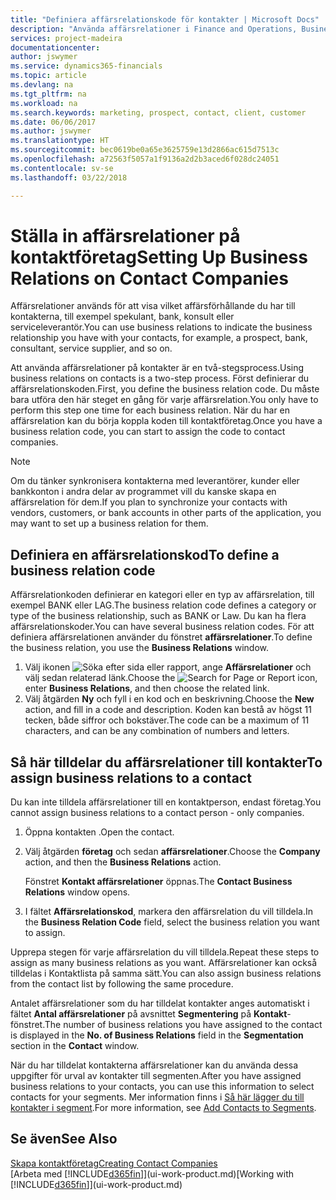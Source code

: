 ```yaml
---
title: "Definiera affärsrelationskode för kontakter | Microsoft Docs"
description: "Använda affärsrelationer i Finance and Operations, Business edition för att hjälpa till med marknadsföring och för att visa vilket affärsförhållande du har till potentiella och befintliga kunder, till exempel en bank eller tjänsteleverantör."
services: project-madeira
documentationcenter: 
author: jswymer
ms.service: dynamics365-financials
ms.topic: article
ms.devlang: na
ms.tgt_pltfrm: na
ms.workload: na
ms.search.keywords: marketing, prospect, contact, client, customer
ms.date: 06/06/2017
ms.author: jswymer
ms.translationtype: HT
ms.sourcegitcommit: bec0619be0a65e3625759e13d2866ac615d7513c
ms.openlocfilehash: a72563f5057a1f9136a2d2b3aced6f028dc24051
ms.contentlocale: sv-se
ms.lasthandoff: 03/22/2018

---
```

# <a name="setting-up-business-relations-on-contact-companies"></a><span data-ttu-id="554ba-103">Ställa in affärsrelationer på kontaktföretag</span><span class="sxs-lookup"><span data-stu-id="554ba-103">Setting Up Business Relations on Contact Companies</span></span>
<span data-ttu-id="554ba-104">Affärsrelationer används för att visa vilket affärsförhållande du har till kontakterna, till exempel spekulant, bank, konsult eller serviceleverantör.</span><span class="sxs-lookup"><span data-stu-id="554ba-104">You can use business relations to indicate the business relationship you have with your contacts, for example, a prospect, bank, consultant, service supplier, and so on.</span></span>

<span data-ttu-id="554ba-105">Att använda affärsrelationer på kontakter är en två-stegsprocess.</span><span class="sxs-lookup"><span data-stu-id="554ba-105">Using business relations on contacts is a two-step process.</span></span> <span data-ttu-id="554ba-106">Först definierar du affärsrelationskoden.</span><span class="sxs-lookup"><span data-stu-id="554ba-106">First, you define the business relation code.</span></span> <span data-ttu-id="554ba-107">Du måste bara utföra den här steget en gång för varje affärsrelation.</span><span class="sxs-lookup"><span data-stu-id="554ba-107">You only have to perform this step one time for each business relation.</span></span> <span data-ttu-id="554ba-108">När du har en affärsrelation kan du börja koppla koden till kontaktföretag.</span><span class="sxs-lookup"><span data-stu-id="554ba-108">Once you have a business relation code, you can start to assign the code to contact companies.</span></span>

> [!NOTE]  
>   <span data-ttu-id="554ba-109">Om du tänker synkronisera kontakterna med leverantörer, kunder eller bankkonton i andra delar av programmet vill du kanske skapa en affärsrelation för dem.</span><span class="sxs-lookup"><span data-stu-id="554ba-109">If you plan to synchronize your contacts with vendors, customers, or bank accounts in other parts of the application, you may want to set up a business relation for them.</span></span>

## <a name="to-define-a-business-relation-code"></a><span data-ttu-id="554ba-110">Definiera en affärsrelationskod</span><span class="sxs-lookup"><span data-stu-id="554ba-110">To define a business relation code</span></span>
<span data-ttu-id="554ba-111">Affärsrelationkoden definierar en kategori eller en typ av affärsrelation, till exempel BANK eller LAG.</span><span class="sxs-lookup"><span data-stu-id="554ba-111">The business relation code defines a category or type of the business relationship, such as BANK or Law.</span></span> <span data-ttu-id="554ba-112">Du kan ha flera affärsrelationskoder.</span><span class="sxs-lookup"><span data-stu-id="554ba-112">You can have several business relation codes.</span></span> <span data-ttu-id="554ba-113">För att definiera affärsrelationen använder du fönstret **affärsrelationer**.</span><span class="sxs-lookup"><span data-stu-id="554ba-113">To define the business relation, you use the **Business Relations** window.</span></span>

1. <span data-ttu-id="554ba-114">Välj ikonen ![Söka efter sida eller rapport](media/ui-search/search_small.png "Ikonen Söka efter sida eller rapport"), ange **Affärsrelationer** och välj sedan relaterad länk.</span><span class="sxs-lookup"><span data-stu-id="554ba-114">Choose the ![Search for Page or Report](media/ui-search/search_small.png "Search for Page or Report icon") icon, enter **Business Relations**, and then choose the related link.</span></span>
2. <span data-ttu-id="554ba-115">Välj åtgärden **Ny** och fyll i en kod och en beskrivning.</span><span class="sxs-lookup"><span data-stu-id="554ba-115">Choose the **New** action, and fill in a code and description.</span></span> <span data-ttu-id="554ba-116">Koden kan bestå av högst 11 tecken, både siffror och bokstäver.</span><span class="sxs-lookup"><span data-stu-id="554ba-116">The code can be a maximum of 11 characters, and can be any combination of numbers and letters.</span></span>

## <a name="AssignBusRelContact"></a> <span data-ttu-id="554ba-117">Så här tilldelar du affärsrelationer till kontakter</span><span class="sxs-lookup"><span data-stu-id="554ba-117">To assign business relations to a contact</span></span>
<span data-ttu-id="554ba-118">Du kan inte tilldela affärsrelationer till en kontaktperson, endast företag.</span><span class="sxs-lookup"><span data-stu-id="554ba-118">You cannot assign business relations to a contact person - only companies.</span></span>

1. <span data-ttu-id="554ba-119">Öppna kontakten .</span><span class="sxs-lookup"><span data-stu-id="554ba-119">Open the contact.</span></span>
2. <span data-ttu-id="554ba-120">Välj åtgärden **företag** och sedan **affärsrelationer**.</span><span class="sxs-lookup"><span data-stu-id="554ba-120">Choose the **Company** action, and then the **Business Relations** action.</span></span>

    <span data-ttu-id="554ba-121">Fönstret **Kontakt affärsrelationer** öppnas.</span><span class="sxs-lookup"><span data-stu-id="554ba-121">The **Contact Business Relations** window opens.</span></span>
3. <span data-ttu-id="554ba-122">I fältet **Affärsrelationskod**, markera den affärsrelation du vill tilldela.</span><span class="sxs-lookup"><span data-stu-id="554ba-122">In the **Business Relation Code** field, select the business relation you want to assign.</span></span>

<span data-ttu-id="554ba-123">Upprepa stegen för varje affärsrelation du vill tilldela.</span><span class="sxs-lookup"><span data-stu-id="554ba-123">Repeat these steps to assign as many business relations as you want.</span></span> <span data-ttu-id="554ba-124">Affärsrelationer kan också tilldelas i Kontaktlista på samma sätt.</span><span class="sxs-lookup"><span data-stu-id="554ba-124">You can also assign business relations from the contact list by following the same procedure.</span></span>

<span data-ttu-id="554ba-125">Antalet affärsrelationer som du har tilldelat kontakter anges automatiskt i fältet **Antal affärsrelationer** på avsnittet **Segmentering** på **Kontakt**-fönstret.</span><span class="sxs-lookup"><span data-stu-id="554ba-125">The number of business relations you have assigned to the contact is displayed in the **No. of Business Relations** field in the **Segmentation** section in the **Contact** window.</span></span>

<span data-ttu-id="554ba-126">När du har tilldelat kontakterna affärsrelationer kan du använda dessa uppgifter för urval av kontakter till segmenten.</span><span class="sxs-lookup"><span data-stu-id="554ba-126">After you have assigned business relations to your contacts, you can use this information to select contacts for your segments.</span></span> <span data-ttu-id="554ba-127">Mer information finns i [Så här lägger du till kontakter i segment](marketing-add-contact-segment.md).</span><span class="sxs-lookup"><span data-stu-id="554ba-127">For more information, see [Add Contacts to Segments](marketing-add-contact-segment.md).</span></span>

## <a name="see-also"></a><span data-ttu-id="554ba-128">Se även</span><span class="sxs-lookup"><span data-stu-id="554ba-128">See Also</span></span>
[<span data-ttu-id="554ba-129">Skapa kontaktföretag</span><span class="sxs-lookup"><span data-stu-id="554ba-129">Creating Contact Companies</span></span>](marketing-create-contact-companies.md)  
<span data-ttu-id="554ba-130">[Arbeta med [!INCLUDE[d365fin](includes/d365fin_md.md)]](ui-work-product.md)</span><span class="sxs-lookup"><span data-stu-id="554ba-130">[Working with [!INCLUDE[d365fin](includes/d365fin_md.md)]](ui-work-product.md)</span></span>

